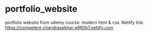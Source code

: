 # portfolio_website
portfolio website from udemy course: modern html &amp; css.
Netlify link: https://competent-chandrasekhar-e980b7.netlify.com
